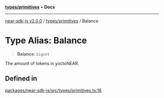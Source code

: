 [**types/primitives**](../README.md) • **Docs**

***

[near-sdk-js v2.0.0](../../../packages.md) / [types/primitives](../README.md) / Balance

# Type Alias: Balance

> **Balance**: `bigint`

The amount of tokens in yoctoNEAR.

## Defined in

[packages/near-sdk-js/src/types/primitives.ts:16](https://github.com/dim-daskalov/near-sdk-js/blob/0bae67c8fac52fa6fac6b3698d8164f5618f8e2c/packages/near-sdk-js/src/types/primitives.ts#L16)
